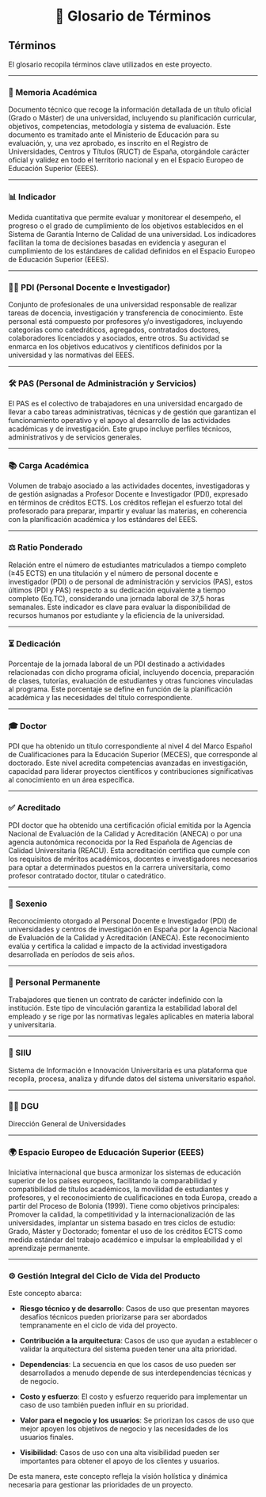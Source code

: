 <div align="center">

# 📖 Glosario de Términos

</div>

## Términos

El glosario recopila términos clave utilizados en este proyecto.

---

### 📜 Memoria Académica
Documento técnico que recoge la información detallada de un título oficial (Grado o Máster) de una universidad, incluyendo su planificación curricular, objetivos, competencias, metodología y sistema de evaluación. Este documento es tramitado ante el Ministerio de Educación para su evaluación, y, una vez aprobado, es inscrito en el Registro de Universidades, Centros y Títulos (RUCT) de España, otorgándole carácter oficial y validez en todo el territorio nacional y en el Espacio Europeo de Educación Superior (EEES).

---

### 📊 Indicador
Medida cuantitativa que permite evaluar y monitorear el desempeño, el progreso o el grado de cumplimiento de los objetivos establecidos en el Sistema de Garantía Interno de Calidad de una universidad. Los indicadores facilitan la toma de decisiones basadas en evidencia y aseguran el cumplimiento de los estándares de calidad definidos en el Espacio Europeo de Educación Superior (EEES).

---

### 👩‍🏫 PDI (Personal Docente e Investigador)
Conjunto de profesionales de una universidad responsable de realizar tareas de docencia, investigación y transferencia de conocimiento. Este personal está compuesto por profesores y/o investigadores, incluyendo categorías como catedráticos, agregados, contratados doctores, colaboradores licenciados y asociados, entre otros. Su actividad se enmarca en los objetivos educativos y científicos definidos por la universidad y las normativas del EEES.

---

### 🛠️ PAS (Personal de Administración y Servicios)
El PAS es el colectivo de trabajadores en una universidad encargado de llevar a cabo tareas administrativas, técnicas y de gestión que garantizan el funcionamiento operativo y el apoyo al desarrollo de las actividades académicas y de investigación. Este grupo incluye perfiles técnicos, administrativos y de servicios generales.

---

### 📚 Carga Académica
Volumen de trabajo asociado a las actividades docentes, investigadoras y de gestión asignadas a Profesor Docente e Investigador (PDI), expresado en términos de créditos ECTS. Los créditos reflejan el esfuerzo total del profesorado para preparar, impartir y evaluar las materias, en coherencia con la planificación académica y los estándares del EEES.

---

### ⚖️ Ratio Ponderado
Relación entre el número de estudiantes matriculados a tiempo completo (≥45 ECTS) en una titulación y el número de personal docente e investigador (PDI) o de personal de administración y servicios (PAS), estos últimos (PDI y PAS) respecto a su dedicación equivalente a tiempo completo (Eq.TC), considerando una jornada laboral de 37,5 horas semanales. Este indicador es clave para evaluar la disponibilidad de recursos humanos por estudiante y la eficiencia de la universidad.

---

### ⏳ Dedicación
Porcentaje de la jornada laboral de un PDI destinado a actividades relacionadas con dicho programa oficial, incluyendo docencia, preparación de clases, tutorías, evaluación de estudiantes y otras funciones vinculadas al programa. Este porcentaje se define en función de la planificación académica y las necesidades del título correspondiente.

---

### 🎓 Doctor
PDI que ha obtenido un título correspondiente al nivel 4 del Marco Español de Cualificaciones para la Educación Superior (MECES), que corresponde al doctorado. Este nivel acredita competencias avanzadas en investigación, capacidad para liderar proyectos científicos y contribuciones significativas al conocimiento en un área específica.

---

### ✅ Acreditado
PDI doctor que ha obtenido una certificación oficial emitida por la Agencia Nacional de Evaluación de la Calidad y Acreditación (ANECA) o por una agencia autonómica reconocida por la Red Española de Agencias de Calidad Universitaria (REACU). Esta acreditación certifica que cumple con los requisitos de méritos académicos, docentes e investigadores necesarios para optar a determinados puestos en la carrera universitaria, como profesor contratado doctor, titular o catedrático.

---

### 🏅 Sexenio
Reconocimiento otorgado al Personal Docente e Investigador (PDI) de universidades y centros de investigación en España por la Agencia Nacional de Evaluación de la Calidad y Acreditación (ANECA). Este reconocimiento evalúa y certifica la calidad e impacto de la actividad investigadora desarrollada en períodos de seis años.

---

### 👥 Personal Permanente
Trabajadores que tienen un contrato de carácter indefinido con la institución. Este tipo de vinculación garantiza la estabilidad laboral del empleado y se rige por las normativas legales aplicables en materia laboral y universitaria.

---

### 🧠 SIIU
Sistema de Información e Innovación Universitaria es una plataforma que recopila, procesa, analiza y difunde datos del sistema universitario español.

---

### 👨‍🏫 DGU
Dirección General de Universidades

---

### 🌍 Espacio Europeo de Educación Superior (EEES) 
Iniciativa internacional que busca armonizar los sistemas de educación superior de los países europeos, facilitando la comparabilidad y compatibilidad de títulos académicos, la movilidad de estudiantes y profesores, y el reconocimiento de cualificaciones en toda Europa, creado a partir del Proceso de Bolonia (1999). Tiene como objetivos principales: Promover la calidad, la competitividad y la internacionalización de las universidades, implantar un sistema basado en tres ciclos de estudio: Grado, Máster y Doctorado; fomentar el uso de los créditos ECTS como medida estándar del trabajo académico e impulsar la empleabilidad y el aprendizaje permanente.

---

### ⚙️ Gestión Integral del Ciclo de Vida del Producto
Este concepto abarca:

- **Riesgo técnico y de desarrollo**: Casos de uso que presentan mayores desafíos técnicos pueden priorizarse para ser abordados tempranamente en el ciclo de vida del proyecto.

- **Contribución a la arquitectura**: Casos de uso que ayudan a establecer o validar la arquitectura del sistema pueden tener una alta prioridad.

- **Dependencias**: La secuencia en que los casos de uso pueden ser desarrollados a menudo depende de sus interdependencias técnicas y de negocio.

- **Costo y esfuerzo**: El costo y esfuerzo requerido para implementar un caso de uso también pueden influir en su prioridad.

- **Valor para el negocio y los usuarios**: Se priorizan los casos de uso que mejor apoyen los objetivos de negocio y las necesidades de los usuarios finales.

- **Visibilidad**: Casos de uso con una alta visibilidad pueden ser importantes para obtener el apoyo de los clientes y usuarios.

De esta manera, este concepto refleja la visión holística y dinámica necesaria para gestionar las prioridades de un proyecto.

